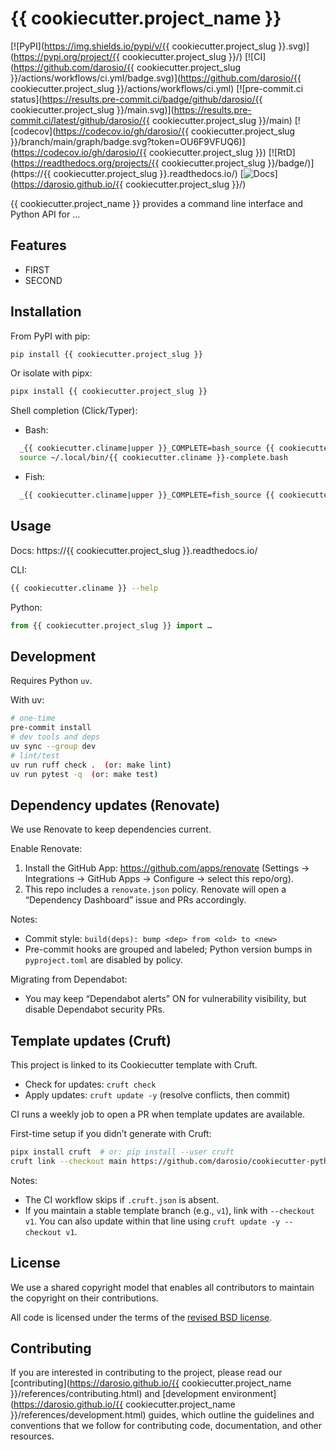 # {{ cookiecutter.project_name }}

[![PyPI](https://img.shields.io/pypi/v/{{ cookiecutter.project_slug }}.svg)](https://pypi.org/project/{{ cookiecutter.project_slug }}/)
[![CI](https://github.com/darosio/{{ cookiecutter.project_slug }}/actions/workflows/ci.yml/badge.svg)](https://github.com/darosio/{{ cookiecutter.project_slug }}/actions/workflows/ci.yml)
[![pre-commit.ci status](https://results.pre-commit.ci/badge/github/darosio/{{ cookiecutter.project_slug }}/main.svg)](https://results.pre-commit.ci/latest/github/darosio/{{ cookiecutter.project_slug }}/main)
[![codecov](https://codecov.io/gh/darosio/{{ cookiecutter.project_slug }}/branch/main/graph/badge.svg?token=OU6F9VFUQ6)](https://codecov.io/gh/darosio/{{ cookiecutter.project_slug }})
[![RtD](https://readthedocs.org/projects/{{ cookiecutter.project_slug }}/badge/)](https://{{ cookiecutter.project_slug }}.readthedocs.io/)
[![Docs](https://img.shields.io/badge/docs-GitHub%20Pages-blue?logo=github)](https://darosio.github.io/{{ cookiecutter.project_slug }}/)

{{ cookiecutter.project_name }} provides a command line interface and Python API for …

## Features

- FIRST
- SECOND

## Installation

From PyPI with pip:

```bash
pip install {{ cookiecutter.project_slug }}
```

Or isolate with pipx:

```bash
pipx install {{ cookiecutter.project_slug }}
```

Shell completion (Click/Typer):

- Bash:

```bash
  _{{ cookiecutter.cliname|upper }}_COMPLETE=bash_source {{ cookiecutter.cliname }} > ~/.local/bin/{{ cookiecutter.cliname }}-complete.bash
  source ~/.local/bin/{{ cookiecutter.cliname }}-complete.bash
```

- Fish:

```bash
  _{{ cookiecutter.cliname|upper }}_COMPLETE=fish_source {{ cookiecutter.cliname }} | source
```

## Usage

Docs: https://{{ cookiecutter.project_slug }}.readthedocs.io/

CLI:

```bash
{{ cookiecutter.cliname }} --help
```

Python:

```python
from {{ cookiecutter.project_slug }} import …
```
## Development

Requires Python `uv`.

With uv:
```bash
# one-time
pre-commit install
# dev tools and deps
uv sync --group dev
# lint/test
uv run ruff check .  (or: make lint)
uv run pytest -q  (or: make test)
```

## Dependency updates (Renovate)

We use Renovate to keep dependencies current.

Enable Renovate:

1. Install the GitHub App: https://github.com/apps/renovate (Settings → Integrations → GitHub Apps → Configure → select this repo/org).
1. This repo includes a `renovate.json` policy. Renovate will open a “Dependency Dashboard” issue and PRs accordingly.

Notes:

- Commit style: `build(deps): bump <dep> from <old> to <new>`
- Pre-commit hooks are grouped and labeled; Python version bumps in `pyproject.toml` are disabled by policy.

Migrating from Dependabot:

- You may keep “Dependabot alerts” ON for vulnerability visibility, but disable Dependabot security PRs.

## Template updates (Cruft)

This project is linked to its Cookiecutter template with Cruft.

- Check for updates: `cruft check`
- Apply updates: `cruft update -y` (resolve conflicts, then commit)

CI runs a weekly job to open a PR when template updates are available.

First-time setup if you didn’t generate with Cruft:

```bash
pipx install cruft  # or: pip install --user cruft
cruft link --checkout main https://github.com/darosio/cookiecutter-python.git
```

Notes:

- The CI workflow skips if `.cruft.json` is absent.
- If you maintain a stable template branch (e.g., `v1`), link with `--checkout v1`. You can also update within that line using `cruft update -y --checkout v1`.

## License

We use a shared copyright model that enables all contributors to maintain the
copyright on their contributions.

All code is licensed under the terms of the [revised BSD license](LICENSE.txt).

## Contributing

If you are interested in contributing to the project, please read our
[contributing](https://darosio.github.io/{{ cookiecutter.project_name }}/references/contributing.html)
and
[development environment](https://darosio.github.io/{{ cookiecutter.project_name }}/references/development.html)
guides, which outline the guidelines and conventions that we follow for
contributing code, documentation, and other resources.
